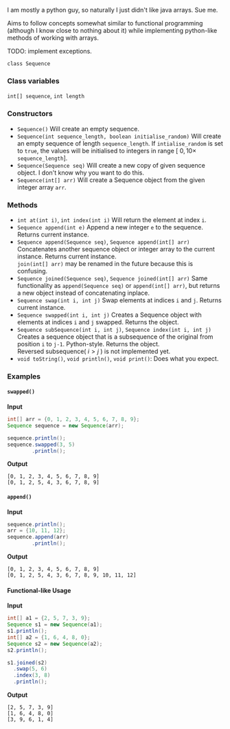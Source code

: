 I am mostly a python guy, so naturally I just didn't like java arrays. Sue me.

Aims to follow concepts somewhat similar to functional programming (although I know close to nothing about it) while implementing python-like methods of working with arrays.

TODO: implement exceptions.

`class Sequence`

### Class variables
`int[] sequence`, `int length`

### Constructors
* `Sequence()`
  Will create an empty sequence.
* `Sequence(int sequence_length, boolean initialise_random)`
  Will create an empty sequence of length `sequence_length`. If `intialise_random` is set to `true`, the values will be initialised to integers in range [ $0, 10 \times$ `sequence_length`].
* `Sequence(Sequence seq)`
  Will create a new copy of given sequence object. I don't know why you want to do this.
* `Sequence(int[] arr)`
  Will create a Sequence object from the given integer array `arr`.

### Methods
* `int at(int i)`, `int index(int i)`
  Will return the element at index `i`.
* `Sequence append(int e)`
  Append a new integer `e` to the sequence. Returns current instance.
* `Sequence append(Sequence seq)`, `Sequence append(int[] arr)`
  Concatenates another sequence object or integer array to the current instance. Returns current instance.  
   `join(int[] arr)` may be renamed in the future because this is confusing. 
* `Sequence joined(Sequence seq)`, `Sequence joined(int[] arr)`
  Same functionality as `append(Sequence seq)` or `append(int[] arr)`, but returns a new object instead of concatenating inplace.
* `Sequence swap(int i, int j)`
  Swap elements at indices `i` and `j`. Returns current instance.
* `Sequence swapped(int i, int j)`
  Creates a Sequence object with elements at indices `i` and `j` swapped. Returns the object.
* `Sequence subSequence(int i, int j)`, `Sequence index(int i, int j)`
  Creates a sequence object that is a subsequence of the original from position `i` to `j-1`. Python-style. Returns the object.  
  Reversed subsequence( $i > j$ ) is not implemented yet.
* `void toString()`, `void println()`, `void print()`:
  Does what you expect.

### Examples

#### `swapped()`
**Input**
```Java
int[] arr = {0, 1, 2, 3, 4, 5, 6, 7, 8, 9};
Sequence sequence = new Sequence(arr);

sequence.println();
sequence.swapped(3, 5)
        .println();
```
**Output**
```
[0, 1, 2, 3, 4, 5, 6, 7, 8, 9]
[0, 1, 2, 5, 4, 3, 6, 7, 8, 9]
```

#### `append()`
**Input**
```Java
sequence.println();
arr = {10, 11, 12};
sequence.append(arr)
        .println();
```
**Output**
```
[0, 1, 2, 3, 4, 5, 6, 7, 8, 9]
[0, 1, 2, 5, 4, 3, 6, 7, 8, 9, 10, 11, 12]
```


#### Functional-like Usage
**Input**
```Java
int[] a1 = {2, 5, 7, 3, 9};
Sequence s1 = new Sequence(a1);
s1.println();
int[] a2 = {1, 6, 4, 8, 0};
Sequence s2 = new Sequence(a2);
s2.println();

s1.joined(s2)
  .swap(5, 6)
  .index(3, 8)
  .println();
```
**Output**
```
[2, 5, 7, 3, 9]
[1, 6, 4, 8, 0]
[3, 9, 6, 1, 4]
```

